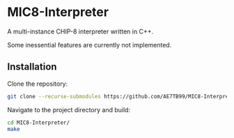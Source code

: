 # MIC8-Interpreter
A multi-instance CHIP-8 interpreter written in C++.

Some inessential features are currently not implemented.

## Installation

Clone the repository:

```bash
git clone --recurse-submodules https://github.com/AE7TB99/MIC8-Interpreter
```

Navigate to the project directory and build:

```bash
cd MIC8-Interpreter/
make
```
